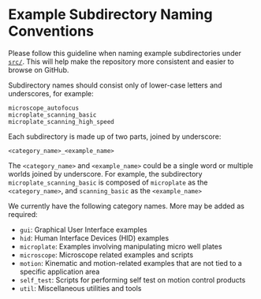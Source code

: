 # Example Subdirectory Naming Conventions

Please follow this guideline when naming example subdirectories under [`src/`](../src/).
This will help make the repository more consistent and easier to browse on GitHub.

Subdirectory names should consist only of lower-case letters and underscores, for example:

    microscope_autofocus
    microplate_scanning_basic
    microplate_scanning_high_speed

Each subdirectory is made up of two parts, joined by underscore:

    <category_name>_<example_name>

The `<category_name>` and `<example_name>` could be a single word or multiple worlds joined by underscore.
For example, the subdirectory `microplate_scanning_basic`
is composed of `microplate` as the `<category_name>`, and `scanning_basic` as the `<example_name>`

We currently have the following category names. More may be added as required:

- `gui`: Graphical User Interface examples
- `hid`: Human Interface Devices (HID) examples
- `microplate`: Examples involving manipulating micro well plates
- `microscope`: Microscope related examples and scripts
- `motion`: Kinematic and motion-related examples that are not tied to a specific application area
- `self_test`: Scripts for performing self test on motion control products
- `util`: Miscellaneous utilities and tools
